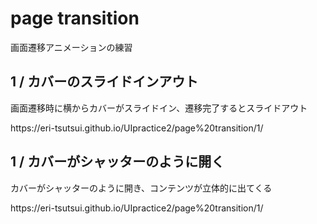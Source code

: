 <h1>page transition</h1>
画面遷移アニメーションの練習

<h2>1 / カバーのスライドインアウト</h2>
<p>画面遷移時に横からカバーがスライドイン、遷移完了するとスライドアウト</p>
<p>https://eri-tsutsui.github.io/UIpractice2/page%20transition/1/</p>

<h2>1 / カバーがシャッターのように開く</h2>
<p>カバーがシャッターのように開き、コンテンツが立体的に出てくる</p>
<p>https://eri-tsutsui.github.io/UIpractice2/page%20transition/1/</p>

